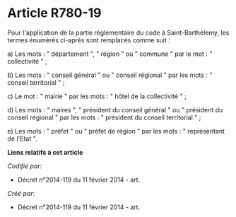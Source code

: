 # Article R780-19

Pour l'application de la partie réglementaire du code à Saint-Barthélemy, les termes énumérés ci-après sont remplacés comme
suit :

a) Les mots : " département ", " région " ou " commune " par le mot : " collectivité " ;

b) Les mots : " conseil général " ou " conseil régional " par les mots : " conseil territorial " ;

c) Le mot : " mairie " par les mots : " hôtel de la collectivité " ;

d) Les mots : " maires ", " président du conseil général " ou " président du conseil régional " par les mots : " président du
conseil territorial " ;

e) Les mots : " préfet " ou " préfet de région " par les mots : " représentant de l'Etat ".

**Liens relatifs à cet article**

_Codifié par_:

  - Décret n°2014-119 du 11 février 2014 - art.

_Créé par_:

  - Décret n°2014-119 du 11 février 2014 - art.
